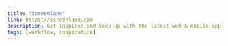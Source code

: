 ```yaml
---
title: "Screenlane"
link: https://screenlane.com
description: Get inspired and keep up with the latest web & mobile app UI design trends
tags: [workflow, inspiration]
---
```

